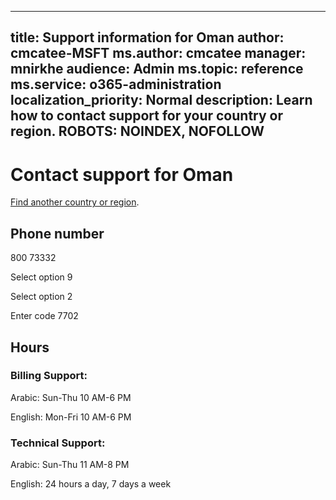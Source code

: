 ﻿
---                                
title: Support information for Oman
author: cmcatee-MSFT
ms.author: cmcatee
manager: mnirkhe
audience: Admin
ms.topic: reference
ms.service: o365-administration
localization_priority: Normal
description: Learn how to contact support for your country or region.
ROBOTS: NOINDEX, NOFOLLOW
---

# Contact support for Oman

[Find another country or region](CernSupportTest1.md). <!--This should go to the parent "Contact support" topic-->

## Phone number
800 73332

Select option 9

Select option 2

Enter code 7702

## Hours
### Billing Support:

Arabic: Sun-Thu 10 AM-6 PM

English: Mon-Fri 10 AM-6 PM

### Technical Support:

Arabic: Sun-Thu 11 AM-8 PM

English: 24 hours a day, 7 days a week





